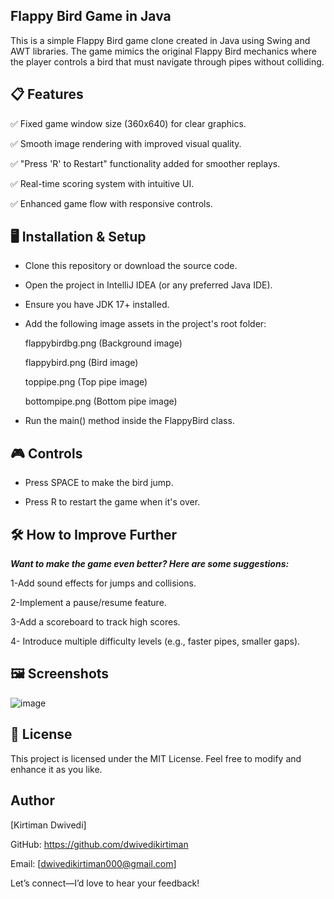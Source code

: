 ## Flappy Bird Game in Java

This is a simple Flappy Bird game clone created in Java using Swing and AWT libraries. The game mimics the original Flappy Bird mechanics where the player controls a bird that must navigate through pipes without colliding.

## 📋 Features

✅ Fixed game window size (360x640) for clear graphics.

✅ Smooth image rendering with improved visual quality.

✅ "Press 'R' to Restart" functionality added for smoother replays.

✅ Real-time scoring system with intuitive UI.

✅ Enhanced game flow with responsive controls.

## 🖥️ Installation & Setup

- Clone this repository or download the source code.

- Open the project in IntelliJ IDEA (or any preferred Java IDE).

- Ensure you have JDK 17+ installed.

- Add the following image assets in the project's root folder:

   flappybirdbg.png (Background image)

   flappybird.png (Bird image)

   toppipe.png (Top pipe image)

   bottompipe.png (Bottom pipe image)

- Run the main() method inside the FlappyBird class.

## 🎮 Controls

- Press SPACE to make the bird jump.

- Press R to restart the game when it's over.

## 🛠️ How to Improve Further

***Want to make the game even better? Here are some suggestions:***

1-Add sound effects for jumps and collisions.

2-Implement a pause/resume feature.

3-Add a scoreboard to track high scores.

4- Introduce multiple difficulty levels (e.g., faster pipes, smaller gaps).

## 🖼️ Screenshots

![image](https://github.com/user-attachments/assets/61019aea-63b2-4193-b542-f6400a7b7096)


## 📄 License

This project is licensed under the MIT License. Feel free to modify and enhance it as you like.

## Author

[Kirtiman Dwivedi]

GitHub: https://github.com/dwivedikirtiman 

Email: [dwivedikirtiman000@gmail.com]  

Let’s connect—I’d love to hear your feedback!
